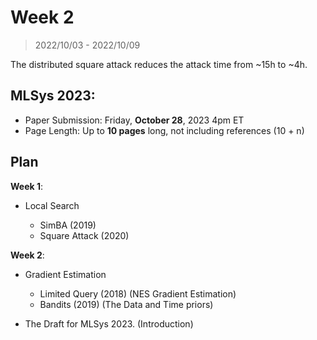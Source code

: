 # Week 2

> 2022/10/03 - 2022/10/09

The distributed square attack reduces the attack time from ~15h to ~4h.

## MLSys 2023:

- Paper Submission: Friday, **October 28**, 2023 4pm ET
- Page Length: Up to **10 pages** long, not including references (10 + n)

## Plan

**Week 1**:

- Local Search

  - SimBA (2019)
  - Square Attack (2020)

**Week 2**:

- Gradient Estimation

    - Limited Query (2018) (NES Gradient Estimation)
    - Bandits (2019) (The Data and Time priors)

- The Draft for MLSys 2023. (Introduction)
